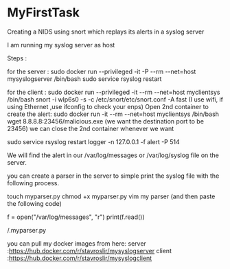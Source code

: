 # MyFirstTask
Creating a NIDS using snort which replays its alerts in a syslog server

I am running my syslog server as host 

Steps :
  
for the server :
sudo docker run --privileged -it -P --rm --net=host mysyslogserver /bin/bash
sudo service rsyslog restart
  
  
  
for the client :
sudo docker run --privileged -it --rm --net=host myclientsys /bin/bash
snort -i wlp6s0 -s -c /etc/snort/etc/snort.conf -A fast     (I use wifi, if using Ethernet ,use ifconfig to check your enps)
Open 2nd container to create the alert:
sudo docker run -it --rm --net=host myclientsys /bin/bash
wget 8.8.8.8:23456/malicious.exe   (we want the destination port to be 23456)
we can close the 2nd container whenever we want

sudo service rsyslog restart
logger -n 127.0.0.1 -f alert -P 514
    
We will find the alert in our /var/log/messages or /var/log/syslog file on the server.
 
you can create a parser in the server to simple print the syslog file with the following process.

touch myparser.py
chmod +x myparser.py
vim my parser   (and then paste the following code)

f = open("/var/log/messages", "r")
print(f.read()) 
 
/.myparser.py 
 
 
 you can pull my docker images from here:
 server :https://hub.docker.com/r/stavroslir/mysyslogserver
 client :https://hub.docker.com/r/stavroslir/mysyslogclient

